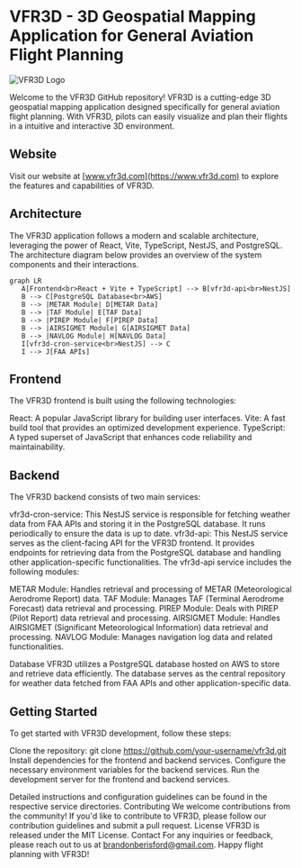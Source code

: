 # VFR3D - 3D Geospatial Mapping Application for General Aviation Flight Planning

![VFR3D Logo](public/heroimage_2.png)

Welcome to the VFR3D GitHub repository! VFR3D is a cutting-edge 3D geospatial mapping application designed specifically for general aviation flight planning. With VFR3D, pilots can easily visualize and plan their flights in a intuitive and interactive 3D environment.

## Website

Visit our website at [www.vfr3d.com](https://www.vfr3d.com) to explore the features and capabilities of VFR3D.

## Architecture

The VFR3D application follows a modern and scalable architecture, leveraging the power of React, Vite, TypeScript, NestJS, and PostgreSQL. The architecture diagram below provides an overview of the system components and their interactions.

```mermaid
graph LR
   A[Frontend<br>React + Vite + TypeScript] --> B[vfr3d-api<br>NestJS]
   B --> C[PostgreSQL Database<br>AWS]
   B --> |METAR Module| D[METAR Data]
   B --> |TAF Module| E[TAF Data]
   B --> |PIREP Module| F[PIREP Data]
   B --> |AIRSIGMET Module| G[AIRSIGMET Data]
   B --> |NAVLOG Module| H[NAVLOG Data]
   I[vfr3d-cron-service<br>NestJS] --> C
   I --> J[FAA APIs]
```
## Frontend
The VFR3D frontend is built using the following technologies:

React: A popular JavaScript library for building user interfaces.
Vite: A fast build tool that provides an optimized development experience.
TypeScript: A typed superset of JavaScript that enhances code reliability and maintainability.

## Backend
The VFR3D backend consists of two main services:

vfr3d-cron-service: This NestJS service is responsible for fetching weather data from FAA APIs and storing it in the PostgreSQL database. It runs periodically to ensure the data is up to date.
vfr3d-api: This NestJS service serves as the client-facing API for the VFR3D frontend. It provides endpoints for retrieving data from the PostgreSQL database and handling other application-specific functionalities. The vfr3d-api service includes the following modules:

METAR Module: Handles retrieval and processing of METAR (Meteorological Aerodrome Report) data.
TAF Module: Manages TAF (Terminal Aerodrome Forecast) data retrieval and processing.
PIREP Module: Deals with PIREP (Pilot Report) data retrieval and processing.
AIRSIGMET Module: Handles AIRSIGMET (Significant Meteorological Information) data retrieval and processing.
NAVLOG Module: Manages navigation log data and related functionalities.

Database
VFR3D utilizes a PostgreSQL database hosted on AWS to store and retrieve data efficiently. The database serves as the central repository for weather data fetched from FAA APIs and other application-specific data.


## Getting Started
To get started with VFR3D development, follow these steps:

Clone the repository: git clone https://github.com/your-username/vfr3d.git
Install dependencies for the frontend and backend services.
Configure the necessary environment variables for the backend services.
Run the development server for the frontend and backend services.

Detailed instructions and configuration guidelines can be found in the respective service directories.
Contributing
We welcome contributions from the community! If you'd like to contribute to VFR3D, please follow our contribution guidelines and submit a pull request.
License
VFR3D is released under the MIT License.
Contact
For any inquiries or feedback, please reach out to us at brandonberisford@gmail.com.
Happy flight planning with VFR3D!
